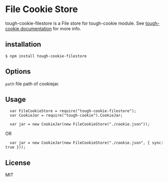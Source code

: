 # File Cookie Store

tough-cookie-filestore is a File store for tough-cookie module. See 
[tough-cookie documentation](https://github.com/goinstant/tough-cookie#constructionstore--new-memorycookiestore-rejectpublicsuffixes) for more info.


## installation

    $ npm install tough-cookie-filestore

## Options

  `path` file path of cookiejar.

## Usage
```
  var FileCookieStore = require("tough-cookie-filestore");
  var CookieJar = require("tough-cookie").CookieJar;

  var jar = new CookieJar(new FileCookieStore("./cookie.json"));
```
  OR
```
  var jar = new CookieJar(new FileCookieStore("./cookie.json", { sync: true }));
```
## License

 MIT
